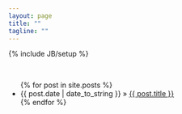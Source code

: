 ```yaml
---
layout: page
title: ""
tagline: ""
---
```

{% include JB/setup %}

</br>

<ul class="posts" style="clear:left">
  {% for post in site.posts %}
    <li><span>{{ post.date | date_to_string }}</span> &raquo; <a href="{{ BASE_PATH }}{{ post.url }}">{{ post.title }}</a></li>
  {% endfor %}
</ul>
